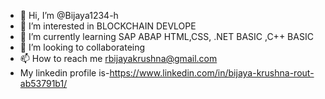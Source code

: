 - 👋 Hi, I’m @Bijaya1234-h
- 👀 I’m interested in BLOCKCHAIN DEVLOPE
- 🌱 I’m currently learning SAP ABAP HTML,CSS, .NET BASIC ,C++ BASIC
- 💞️ I’m looking to collaborateing
- 📫 How to reach me rbijayakrushna@gmail.com
- My linkedin profile is-https://www.linkedin.com/in/bijaya-krushna-rout-ab53791b1/
